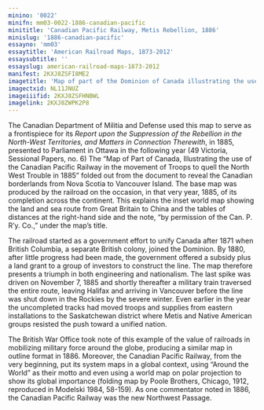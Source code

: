 ```yaml
---
minino: '0022'
minifn: mm03-0022-1886-canadian-pacific
minititle: 'Canadian Pacific Railway, Metis Rebellion, 1886'
minislug: '1886-canadian-pacific'
essayno: 'mm03'
essaytitle: 'American Railroad Maps, 1873-2012'
essaysubtitle: ''
essayslug: american-railroad-maps-1873-2012
manifest: 2KXJ8ZSFI8ME2
imagetitle: 'Map of part of the Dominion of Canada illustrating the use of the Canadian Pacific Railway in the movement of troops to quell the North-West troubles'
imagectxid: NL11JNUZ
imageiiifid: 2KXJ8ZSFHNBWL
imagelink: 2KXJ8ZWPK2P8
---
```

The Canadian Department of Militia and Defense used this map to serve as a frontispiece for its _Report upon the Suppression of the Rebellion in the North-West Territories, and Matters in Connection Therewith_, in 1885, presented to Parliament in Ottawa in the following year (49 Victoria, Sessional Papers, no. 6) The “Map of Part of Canada, Illustrating the use of the Canadian Pacific Railway in the movement of Troops to quell the North West Trouble in 1885” folded out from the document to reveal the Canadian borderlands from Nova Scotia to Vancouver Island. The base map was produced by the railroad on the occasion, in that very year, 1885, of its completion across the continent. This explains the inset world map showing the land and sea route from Great Britain to China and the tables of distances at the right-hand side and the note, “by permission of the Can. P. Rʼy. Co.,” under the mapʼs title. 

The railroad started as a government effort to unify Canada after 1871 when British Columbia, a separate British colony, joined the Dominion. By 1880, after little progress had been made, the government offered a subsidy plus a land grant to a group of investors to construct the line. The map therefore presents a triumph in both engineering and nationalism. The last spike was driven on November 7, 1885 and shortly thereafter a military train traversed the entire route, leaving Halifax and arriving in Vancouver before the line was shut down in the Rockies by the severe winter. Even earlier in the year the uncompleted tracks had moved troops and supplies from eastern installations to the Saskatchewan district where Metis and Native American groups resisted the push toward a unified nation. 

The British War Office took note of this example of the value of railroads in mobilizing military force around the globe, producing a similar map in outline format in 1886. Moreover, the Canadian Pacific Railway, from the very beginning, put its system maps in a global context, using “Around the World” as their motto and even using a world map on polar projection to show its global importance (folding map by Poole Brothers, Chicago, 1912, reproduced in Modelski 1984, 58-159). As one commentator noted in 1886, the Canadian Pacific Railway was the new Northwest Passage. 

